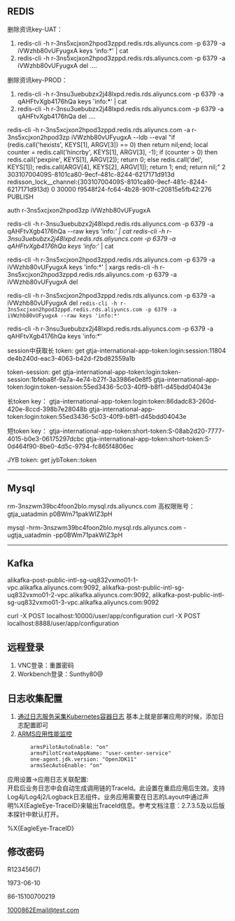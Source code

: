 ## REDIS
删除资讯key-UAT：
1. redis-cli -h r-3ns5xcjxon2hpod3zppd.redis.rds.aliyuncs.com -p 6379 -a iVWzhb80vUFyugxA keys 'info:*' | cat
2. redis-cli -h r-3ns5xcjxon2hpod3zppd.redis.rds.aliyuncs.com -p 6379 -a iVWzhb80vUFyugxA del ....

删除资讯key-PROD：
1. redis-cli -h r-3nsu3uebubzx2j48lxpd.redis.rds.aliyuncs.com -p 6379 -a qAHFtvXgb4176hQa keys 'info:*' | cat
2. redis-cli -h r-3nsu3uebubzx2j48lxpd.redis.rds.aliyuncs.com -p 6379 -a qAHFtvXgb4176hQa del ....


redis-cli -h r-3ns5xcjxon2hpod3zppd.redis.rds.aliyuncs.com -a r-3ns5xcjxon2hpod3zp iVWzhb80vUFyugxA --ldb --eval "if (redis.call('hexists', KEYS[1], ARGV[3]) == 0) then return nil;end; local counter = redis.call('hincrby', KEYS[1], ARGV[3], -1); if (counter > 0) then redis.call('pexpire', KEYS[1], ARGV[2]); return 0; else redis.call('del', KEYS[1]); redis.call(ARGV[4], KEYS[2], ARGV[1]); return 1; end; return nil;" 2 30310700409S-8101ca80-9ecf-481c-8244-6217171d913d redisson_lock__channel:{30310700409S-8101ca80-9ecf-481c-8244-6217171d913d}  0 30000 f9548f24-fc64-4b28-901f-c20815e5fb42:276 PUBLISH



auth r-3ns5xcjxon2hpod3zp iVWzhb80vUFyugxA

redis-cli -h r-3nsu3uebubzx2j48lxpd.redis.rds.aliyuncs.com -p 6379 -a qAHFtvXgb4176hQa --raw keys 'info:*' | cat
redis-cli -h r-3nsu3uebubzx2j48lxpd.redis.rds.aliyuncs.com -p 6379 -a qAHFtvXgb4176hQa keys 'info:*' | cat

redis-cli -h r-3ns5xcjxon2hpod3zppd.redis.rds.aliyuncs.com -p 6379 -a iVWzhb80vUFyugxA keys 'info:*' | xargs redis-cli -h r-3ns5xcjxon2hpod3zppd.redis.rds.aliyuncs.com -p 6379 -a iVWzhb80vUFyugxA del

redis-cli -h r-3ns5xcjxon2hpod3zppd.redis.rds.aliyuncs.com -p 6379 -a iVWzhb80vUFyugxA del `redis-cli -h r-3ns5xcjxon2hpod3zppd.redis.rds.aliyuncs.com -p 6379 -a iVWzhb80vUFyugxA --raw keys 'info:*'`


redis-cli -h r-3nsu3uebubzx2j48lxpd.redis.rds.aliyuncs.com -p 6379 -a qAHFtvXgb4176hQa keys 'info:*'


session中获取长 token:
get gtja-international-app-token:login:session:11804
de4b240d-eac3-4063-b42d-f2bd82559a1b

token-session:
get gtja-international-app-token:login:token-session:1bfeba8f-9a7a-4e74-b27f-3a3986e0e8f5
gtja-international-app-token:login:token-session:55ed3436-5c03-40f9-b8f1-d45bdd04043e

长token key：
gtja-international-app-token:login:token:86dadc83-260d-420e-8ccd-398b7e28048b
gtja-international-app-token:login:token:55ed3436-5c03-40f9-b8f1-d45bdd04043e

短token key：
gtja-international-app-token:short-token:S-08ab2d20-7777-4015-b0e3-06175297dcbc
gtja-international-app-token:short-token:S-0d464f90-8be0-4d5c-9794-fc865f4806ec

JYB token:
get jybToken::token

---------

## Mysql


rm-3nszwm39bc4foon2blo.mysql.rds.aliyuncs.com
高权限账号：
gtja_uatadmin
p0BWm71pakWIZ3pH

mysql -hrm-3nszwm39bc4foon2blo.mysql.rds.aliyuncs.com -ugtja_uatadmin -pp0BWm71pakWIZ3pH

----------

## Kafka
alikafka-post-public-intl-sg-uq832vxmo01-1-vpc.alikafka.aliyuncs.com:9092,
alikafka-post-public-intl-sg-uq832vxmo01-2-vpc.alikafka.aliyuncs.com:9092,
alikafka-post-public-intl-sg-uq832vxmo01-3-vpc.alikafka.aliyuncs.com:9092



curl -X POST localhost:10000/user/app/configuration
curl -X POST localhost:8888/user/app/configuration

## 远程登录
1. VNC登录：重置密码
2. Workbench登录：Sunthy80@


## 日志收集配置
1. [通过日志服务采集Kubernetes容器日志](https://www.alibabacloud.com/help/zh/container-service-for-kubernetes/latest/collect-log-data-from-containers-by-using-log-service)
	基本上就是部署应用的时候，添加日志配置即可
2. [ARMS应用性能监控](https://www.alibabacloud.com/help/zh/container-service-for-kubernetes/latest/monitor-application-performance)
	```
		armsPilotAutoEnable: "on"
		armsPilotCreateAppName: "user-center-service"
		one-agent.jdk.version: "OpenJDK11"
		armsSecAutoEnable: "on" 
	```

应用设置->应用日志关联配置:  
开启后业务日志中会自动生成调用链的TraceId。此设置在重启应用后生效。支持Log4j/Log4j2/Logback日志组件。业务应用需要在日志的Layout中通过声明%X{EagleEye-TraceID}来输出TraceId信息。参考文档注意：2.7.3.5及以后版本探针中默认打开。

%X{EagleEye-TraceID}



## 修改密码
R123456(7)

1973-06-10

86-15100700219

1000862Email@test.com